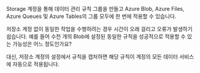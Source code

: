 Storage 계정을 통해 데이터 관리 규칙 그룹을 만들고 Azure Blob, Azure Files, Azure Queues 및 Azure Tables의 그룹 모두에 한 번에 적용할 수 있습니다. 

저장소 계정 없이 동일한 작업을 수행하려는 경우 시간이 오래 걸리고 오류가 발생하기 쉽습니다. 예를 들어 수천 개의 Blob에 설정된 동일한 규칙을 성공적으로 적용할 수 있는 가능성은 어느 정도인가요?

대신, 저장소 계정의 설정에서 규칙을 캡처하면 해당 규칙이 계정의 모든 데이터 서비스에 자동으로 적용됩니다.